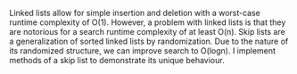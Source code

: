 Linked lists allow for simple insertion and deletion with a worst-case runtime complexity of O(1). 
However, a problem with linked lists is that they are notorious for a search runtime complexity of at least O(n).
Skip lists are a generalization of sorted linked lists by randomization. Due to the nature of its randomized structure, we can improve search to O(logn). 
I implement methods of a skip list to demonstrate its unique behaviour.